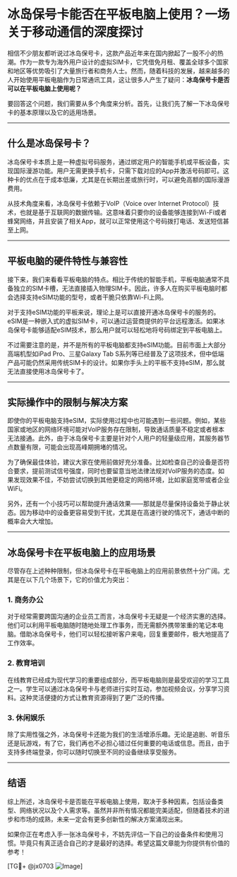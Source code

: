 # 冰岛保号卡能否在平板电脑上使用？一场关于移动通信的深度探讨

相信不少朋友都听说过冰岛保号卡，这款产品近年来在国内掀起了一股不小的热潮。作为一款专为海外用户设计的虚拟SIM卡，它凭借免月租、覆盖全球多个国家和地区等优势吸引了大量旅行者和商务人士。然而，随着科技的发展，越来越多的人开始使用平板电脑作为日常通讯工具，这让很多人产生了疑问：**冰岛保号卡是否可以在平板电脑上使用呢？**

要回答这个问题，我们需要从多个角度来分析。首先，让我们先了解一下冰岛保号卡的基本原理以及它的适用场景。

---

## 什么是冰岛保号卡？

冰岛保号卡本质上是一种虚拟号码服务，通过绑定用户的智能手机或平板设备，实现国际漫游功能。用户无需更换手机卡，只需下载对应的App并激活号码即可。这种卡的优点在于成本低廉，尤其是在长期出差或旅行时，可以避免高额的国际漫游费用。

从技术角度来看，冰岛保号卡依赖于VoIP（Voice over Internet Protocol）技术，也就是基于互联网的数据传输。这意味着只要你的设备能够连接到Wi-Fi或者蜂窝网络，并且安装了相关App，就可以正常使用这个号码拨打电话、发送短信甚至上网。

---

## 平板电脑的硬件特性与兼容性

接下来，我们来看看平板电脑的特点。相比于传统的智能手机，平板电脑通常不具备独立的SIM卡槽，无法直接插入物理SIM卡。因此，许多人在购买平板电脑时都会选择支持eSIM功能的型号，或者干脆只依靠Wi-Fi上网。

对于支持eSIM功能的平板来说，理论上是可以直接开通冰岛保号卡的服务的。eSIM是一种嵌入式的虚拟SIM卡，可以通过运营商提供的平台远程激活。如果冰岛保号卡能够适配eSIM技术，那么用户就可以轻松地将号码绑定到平板电脑上。

不过需要注意的是，并不是所有的平板电脑都支持eSIM功能。目前市面上大部分高端机型如iPad Pro、三星Galaxy Tab S系列等已经普及了这项技术，但中低端产品可能仍然采用传统SIM卡的设计。如果你手头上的平板不支持eSIM，那么就无法直接使用冰岛保号卡了。

---

## 实际操作中的限制与解决方案

即使你的平板电脑支持eSIM，实际使用过程中也可能遇到一些问题。例如，某些国家或地区的网络环境可能对VoIP服务存在限制，导致通话质量不稳定或者根本无法接通。此外，由于冰岛保号卡主要是针对个人用户的轻量级应用，其服务器节点数量有限，可能会出现高峰期拥堵的情况。

为了确保最佳体验，建议大家在使用前做好充分准备。比如检查自己的设备是否符合要求，提前测试信号强度，同时也要留意当地法律法规对VoIP服务的态度。如果发现效果不佳，不妨尝试切换到其他更稳定的网络环境，比如家庭宽带或者企业WiFi。

另外，还有一个小技巧可以帮助提升通话效果——那就是尽量保持设备处于静止状态。因为移动中的设备更容易受到干扰，尤其是在高速行驶的情况下，通话中断的概率会大大增加。

---

## 冰岛保号卡在平板电脑上的应用场景

尽管存在上述种种限制，但冰岛保号卡在平板电脑上的应用前景依然十分广阔。尤其是在以下几个场景下，它的价值尤为突出：

### 1. 商务办公
对于经常需要跨国沟通的企业员工而言，冰岛保号卡无疑是一个经济实惠的选择。他们可以利用平板电脑随时随地处理工作事务，而无需额外携带笨重的笔记本电脑。借助冰岛保号卡，他们可以轻松接听客户来电，回复重要邮件，极大地提高了工作效率。

### 2. 教育培训
在线教育已经成为现代学习的重要组成部分，而平板电脑则是最受欢迎的学习工具之一。学生可以通过冰岛保号卡与老师进行实时互动，参加视频会议，分享学习资料。这种灵活便捷的方式让教育资源得到了更广泛的传播。

### 3. 休闲娱乐
除了实用性强之外，冰岛保号卡还能为我们的生活增添乐趣。无论是追剧、听音乐还是玩游戏，有了它，我们再也不必担心错过任何重要的电话或信息。而且，由于支持多终端登录，你可以随时切换至不同的设备继续享受服务。

---

## 结语

综上所述，冰岛保号卡是否能在平板电脑上使用，取决于多种因素，包括设备类型、网络状况以及个人需求等。虽然并非所有情况都能完美适配，但随着技术的进步和市场的成熟，未来一定会有更多创新性的解决方案涌现出来。

如果你正在考虑入手一张冰岛保号卡，不妨先评估一下自己的设备条件和使用习惯。毕竟只有真正适合自己的才是最好的选择。希望这篇文章能为你提供有价值的参考！

[TG💪+ @jx0703 ![Image](https://github.com/user-attachments/assets/dbca1d08-cadb-493c-b0ec-ad6f7a83f270)]